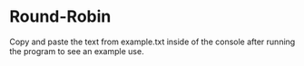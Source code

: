 # Round-Robin
Copy and paste the text from example.txt inside of the console after running the program to see an example use.
